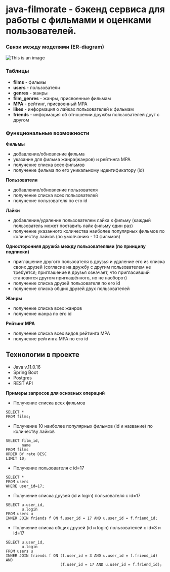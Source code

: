 # java-filmorate - бэкенд сервиса для работы с фильмами и оценками пользователей.
### Связи между моделями (ER-diagram)

![This is an image](https://sun9-west.userapi.com/sun9-53/s/v1/ig2/V0C97N6F6ZnIzgT8gHUxpiQOpTPjRxngv5Wq5A_VeEP3ruKUwZ6CVrcWSfQ6UMhhSQqooUC0DqDSlBkIo-YczWDm.jpg?size=2406x1202&quality=96&type=album)

### Таблицы
* **films** - фильмы
* **users** - пользователи
* **genres** - жанры
* **film_genres** - жанры, присвоенные фильмам
* **MPA** - рейтинг, присвоенный MPA
* **likes** - информация о лайках пользователей к фильмам
* **friends** - информация об отношении дружбы пользователей друг с другом

### Функциональные возможности
**Фильмы**
* добавление/обновление фильма
* указание для фильма жанра(жанров) и рейтинга MPA
* получение списка всех фильмов
* получение фильма по его уникальному идентификатору (id)

**Пользователи**
* добавление/обновление пользователя
* получение списка всех пользователей
* получение пользователя по его id

**Лайки**
* добавление/удаление пользователем лайка к фильму
  (каждый пользователь может поставить лайк фильму один раз)
* получение указанного количества наиболее популярных фильмов по количеству лайков (по умолчанию - 10 фильмов)

**Односторонняя дружба между пользователями (по принципу подписки)**
* приглашение другого пользоателя в друзья и удаление его из списка своих друзей
  (согласие на дружбу с другим пользователем не требуется;
  приглашение в друзья означает, что пригласивший становится другом приглашённого, но не наоборот)
* получение списка друзей пользователя по его id
* получение списка общих друзей двух пользователей

**Жанры**
* получение списка всех жанров
* получение жанра по его id

**Рейтинг MPA**
* получение списка всех видов рейтинга MPA
* получение рейтинга MPA по его id

## Технологии в проекте
* Java v.11.0.16
* Spring Boot
* Postgres
* REST API

**Примеры запросов для основных операций**
* Получение списка всех фильмов
```
SELECT *
FROM films;
```

* Получение 10 наиболее популярных фильмов (id и название) по количеству лайков
```
SELECT film_id,
       name
FROM films
ORDER BY rate DESC
LIMIT 10;
```

* Получение пользователя с id=17
```
SELECT *
FROM users
WHERE user_id=17;
```

* Получение списка друзей (id и login) пользователя с id=17
```
SELECT u.user_id,
       u.login
FROM users u
INNER JOIN friends f ON f.user_id = 17 AND u.user_id = f.friend_id;
```

* Получение списка общих друзей (id и login) пользователей с id=3 и id=17
```
SELECT u.user_id,
       u.login
FROM users u
INNER JOIN friends f ON (f.user_id = 3 AND u.user_id = f.friend_id) AND
                        (f.user_id = 17 AND u.user_id = f.friend_id);
```

